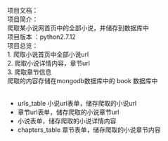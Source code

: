 项目文档：
　　</br>  项目简介：
   </br>       爬取某小说网首页中的全部小说，并储存到数据库中
　　</br>   项目版本 ：python2.7.12
　　<br>   项目总览：
　　　<br>     1. 爬取小说首页中全部小说url
　　　<Br>     2. 爬取小说详情内容，章节url
　　　</br>     3. 爬取章节信息
   </br>爬取的内容存储在mongodb数据库中的 book 数据库中
   <ul>
      <li>urls_table 小说url表单，储存爬取的小说url
      <li>章节url表单，储存爬取的小说章节url
      <li>小说表单，储存爬取的小说详情内容
      <li>chapters_table 章节表单，储存爬取的小说章节内容
   <ur>
